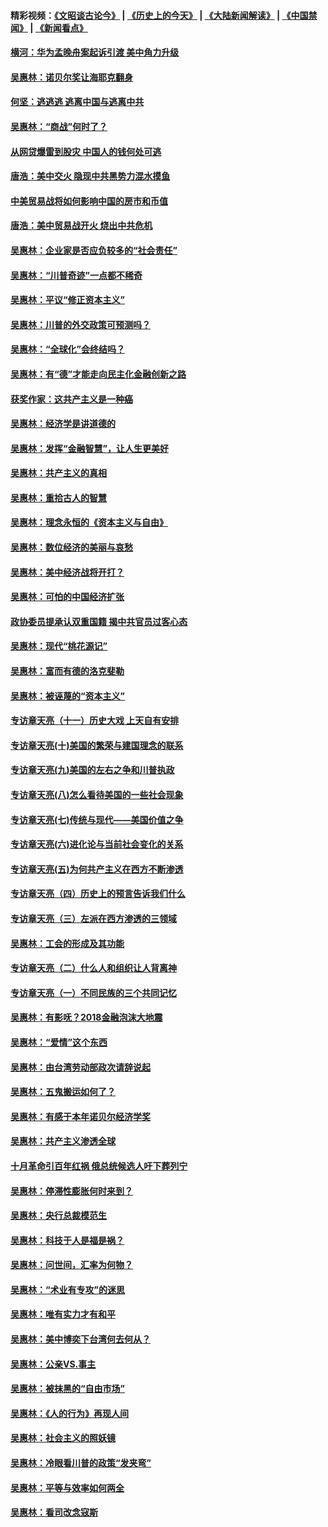 #### 精彩视频：[《文昭谈古论今》](http://45.76.195.252/wenzhao) | [《历史上的今天》](http://45.76.195.252/today-in-history) | [《大陆新闻解读》](http://45.76.195.252/ntdtv-comedy) | [《中国禁闻》](http://45.76.195.252/ntdtv-news) | [《新闻看点》](http://45.76.195.252/news-insight) 

 #### [横河：华为孟晚舟案起诉引渡 美中角力升级](../pages/nsc423/n11027230.md?t=02131837) 

#### [吴惠林：诺贝尔奖让海耶克翻身](../pages/nsc423/n10890049.md?t=02131837) 

#### [何坚：逃逃逃 逃离中国与逃离中共](../pages/nsc423/n10592891.md?t=02131837) 

#### [吴惠林：“商战”何时了？](../pages/nsc423/n10573558.md?t=02131837) 

#### [从网贷爆雷到股灾 中国人的钱何处可逃](../pages/nsc423/n10572800.md?t=02131837) 

#### [唐浩：美中交火 隐现中共黑势力混水摸鱼](../pages/nsc423/n10544040.md?t=02131837) 

#### [中美贸易战将如何影响中国的房市和币值](../pages/nsc423/n10543697.md?t=02131837) 

#### [唐浩：美中贸易战开火 烧出中共危机](../pages/nsc423/n10540126.md?t=02131837) 

#### [吴惠林：企业家是否应负较多的“社会责任”](../pages/nsc423/n10535022.md?t=02131837) 

#### [吴惠林：“川普奇迹”一点都不稀奇](../pages/nsc423/n10512808.md?t=02131837) 

#### [吴惠林：平议“修正资本主义”](../pages/nsc423/n10495724.md?t=02131837) 

#### [吴惠林：川普的外交政策可预测吗？](../pages/nsc423/n10462387.md?t=02131837) 

#### [吴惠林：“全球化”会终结吗？](../pages/nsc423/n10452838.md?t=02131837) 

#### [吴惠林：有“德”才能走向民主化金融创新之路](../pages/nsc423/n10432292.md?t=02131837) 

#### [获奖作家：这共产主义是一种癌](../pages/nsc423/n10431541.md?t=02131837) 

#### [吴惠林：经济学是讲道德的](../pages/nsc423/n10398014.md?t=02131837) 

#### [吴惠林：发挥“金融智慧”，让人生更美好](../pages/nsc423/n10375019.md?t=02131837) 

#### [吴惠林：共产主义的真相](../pages/nsc423/n10351394.md?t=02131837) 

#### [吴惠林：重拾古人的智慧](../pages/nsc423/n10337691.md?t=02131837) 

#### [吴惠林：理念永恒的《资本主义与自由》](../pages/nsc423/n10316274.md?t=02131837) 

#### [吴惠林：数位经济的美丽与哀愁](../pages/nsc423/n10292946.md?t=02131837) 

#### [吴惠林：美中经济战将开打？](../pages/nsc423/n10258825.md?t=02131837) 

#### [吴惠林：可怕的中国经济扩张](../pages/nsc423/n10219147.md?t=02131837) 

#### [政协委员提承认双重国籍 揭中共官员过客心态](../pages/nsc423/n10208809.md?t=02131837) 

#### [吴惠林：现代“桃花源记”](../pages/nsc423/n10185234.md?t=02131837) 

#### [吴惠林：富而有德的洛克斐勒](../pages/nsc423/n10142264.md?t=02131837) 

#### [吴惠林：被诬蔑的“资本主义”](../pages/nsc423/n10124816.md?t=02131837) 

#### [专访章天亮（十一）历史大戏 上天自有安排](../pages/nsc423/n10094905.md?t=02131837) 

#### [专访章天亮(十)美国的繁荣与建国理念的联系](../pages/nsc423/n10094899.md?t=02131837) 

#### [专访章天亮(九)美国的左右之争和川普执政](../pages/nsc423/n10094889.md?t=02131837) 

#### [专访章天亮(八)怎么看待美国的一些社会现象](../pages/nsc423/n10094857.md?t=02131837) 

#### [专访章天亮(七)传统与现代——美国价值之争](../pages/nsc423/n10093140.md?t=02131837) 

#### [专访章天亮(六)进化论与当前社会变化的关系](../pages/nsc423/n10092036.md?t=02131837) 

#### [专访章天亮(五)为何共产主义在西方不断渗透](../pages/nsc423/n10083620.md?t=02131837) 

#### [专访章天亮（四）历史上的预言告诉我们什么](../pages/nsc423/n10083606.md?t=02131837) 

#### [专访章天亮（三）左派在西方渗透的三领域](../pages/nsc423/n10081115.md?t=02131837) 

#### [吴惠林：工会的形成及其功能](../pages/nsc423/n10080633.md?t=02131837) 

#### [专访章天亮（二）什么人和组织让人背离神](../pages/nsc423/n10076637.md?t=02131837) 

#### [专访章天亮（一）不同民族的三个共同记忆](../pages/nsc423/n10074188.md?t=02131837) 

#### [吴惠林：有影呒？2018金融泡沫大地震](../pages/nsc423/n10040534.md?t=02131837) 

#### [吴惠林：“爱情”这个东西](../pages/nsc423/n10019423.md?t=02131837) 

#### [吴惠林：由台湾劳动部政次请辞说起](../pages/nsc423/n9979679.md?t=02131837) 

#### [吴惠林：五鬼搬运如何了？](../pages/nsc423/n9925338.md?t=02131837) 

#### [吴惠林：有感于本年诺贝尔经济学奖](../pages/nsc423/n9871883.md?t=02131837) 

#### [吴惠林：共产主义渗透全球](../pages/nsc423/n9812748.md?t=02131837) 

#### [十月革命引百年红祸 俄总统候选人吁下葬列宁](../pages/nsc423/n9810182.md?t=02131837) 

#### [吴惠林：停滞性膨胀何时来到？](../pages/nsc423/n9764136.md?t=02131837) 

#### [吴惠林：央行总裁模范生](../pages/nsc423/n9728134.md?t=02131837) 

#### [吴惠林：科技于人是福是祸？](../pages/nsc423/n9672982.md?t=02131837) 

#### [吴惠林：问世间，汇率为何物？](../pages/nsc423/n9621788.md?t=02131837) 

#### [吴惠林：“术业有专攻”的迷思](../pages/nsc423/n9580363.md?t=02131837) 

#### [吴惠林：唯有实力才有和平](../pages/nsc423/n9529599.md?t=02131837) 

#### [吴惠林：美中博奕下台湾何去何从？](../pages/nsc423/n9483598.md?t=02131837) 

#### [吴惠林：公亲VS.事主](../pages/nsc423/n9425637.md?t=02131837) 

#### [吴惠林：被抹黑的“自由市场”](../pages/nsc423/n9351545.md?t=02131837) 

#### [吴惠林：《人的行为》再现人间](../pages/nsc423/n9296339.md?t=02131837) 

#### [吴惠林：社会主义的照妖镜](../pages/nsc423/n9243460.md?t=02131837) 

#### [吴惠林：冷眼看川普的政策“发夹弯”](../pages/nsc423/n9120684.md?t=02131837) 

#### [吴惠林：平等与效率如何两全](../pages/nsc423/n9075430.md?t=02131837) 

#### [吴惠林：看司改念寇斯](../pages/nsc423/n9024915.md?t=02131837) 

